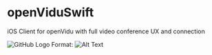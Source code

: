 # openViduSwift
iOS Client for openVidu with full video conference UX and connection 


![GitHub Logo](https://i.ibb.co/GQn1BG3/IMG-0002.png)
Format: ![Alt Text](url)
